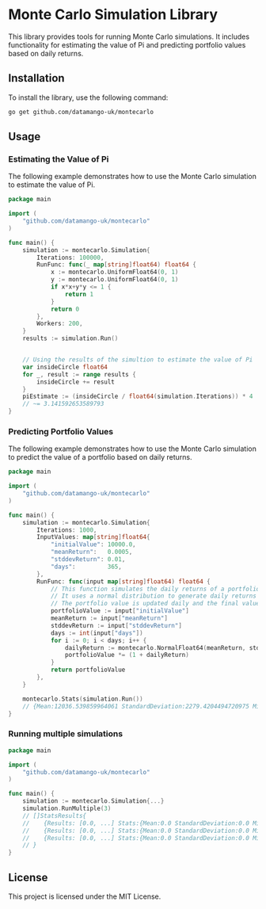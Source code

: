 # Monte Carlo Simulation Library

This library provides tools for running Monte Carlo simulations. It includes functionality for estimating the value of Pi and predicting portfolio values based on daily returns.

## Installation

To install the library, use the following command:

```sh
go get github.com/datamango-uk/montecarlo
```

## Usage

### Estimating the Value of Pi

The following example demonstrates how to use the Monte Carlo simulation to estimate the value of Pi.

```go
package main

import (
    "github.com/datamango-uk/montecarlo"
)

func main() {
	simulation := montecarlo.Simulation{
		Iterations: 100000,
		RunFunc: func(_ map[string]float64) float64 {
			x := montecarlo.UniformFloat64(0, 1)
			y := montecarlo.UniformFloat64(0, 1)
			if x*x+y*y <= 1 {
				return 1
			}
			return 0
		},
		Workers: 200,
	}
	results := simulation.Run()


    // Using the results of the simultion to estimate the value of Pi
    var insideCircle float64
    for _, result := range results {
        insideCircle += result
    }
    piEstimate := (insideCircle / float64(simulation.Iterations)) * 4
    // ~= 3.141592653589793
}
```

### Predicting Portfolio Values

The following example demonstrates how to use the Monte Carlo simulation to predict the value of a portfolio based on daily returns.

```go
package main

import (
    "github.com/datamango-uk/montecarlo"
)

func main() {
	simulation := montecarlo.Simulation{
		Iterations: 1000,
		InputValues: map[string]float64{
			"initialValue": 10000.0,
			"meanReturn":   0.0005,
			"stddevReturn": 0.01,
			"days":         365,
		},
		RunFunc: func(input map[string]float64) float64 {
			// This function simulates the daily returns of a portfolio over a given number of days.
			// It uses a normal distribution to generate daily returns based on the mean and standard deviation provided.
			// The portfolio value is updated daily and the final value is returned.
			portfolioValue := input["initialValue"]
			meanReturn := input["meanReturn"]
			stddevReturn := input["stddevReturn"]
			days := int(input["days"])
			for i := 0; i < days; i++ {
				dailyReturn := montecarlo.NormalFloat64(meanReturn, stddevReturn)
				portfolioValue *= (1 + dailyReturn)
			}
			return portfolioValue
		},
	}

    montecarlo.Stats(simulation.Run()) 
    // {Mean:12036.539859964061 StandardDeviation:2279.4204494720975 Min:6481.218067148653 Max:23742.014047666456}
}
```

### Running multiple simulations

```go
package main

import (
    "github.com/datamango-uk/montecarlo"
)

func main() {
    simulation := montecarlo.Simulation{...}
    simulation.RunMultiple(3)
    // []StatsResults{
    //    {Results: [0.0, ...] Stats:{Mean:0.0 StandardDeviation:0.0 Min:0.0 Max:0.0},
    //    {Results: [0.0, ...] Stats:{Mean:0.0 StandardDeviation:0.0 Min:0.0 Max:0.0},
    //    {Results: [0.0, ...] Stats:{Mean:0.0 StandardDeviation:0.0 Min:0.0 Max:0.0},
    // }
}
```

## License

This project is licensed under the MIT License.